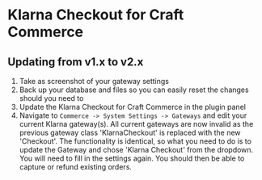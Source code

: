 # Klarna Checkout for Craft Commerce

## Updating from v1.x to v2.x
1. Take as screenshot of your gateway settings
2. Back up your database and files so you can easily reset the changes should you need to
3. Update the Klarna Checkout for Craft Commerce in the plugin panel
4. Navigate to `Commerce -> System Settings -> Gateways` and edit your current Klarna gateway(s).
All current gateways are now invalid as the previous gateway class 'KlarnaCheckout' is 
replaced with the new 'Checkout'. The functionality is identical, so what you need to do 
is to update the Gateway and chose 'Klarna Checkout' from the dropdown. You will need to 
fill in the settings again. You should then be able to capture or refund existing orders.
